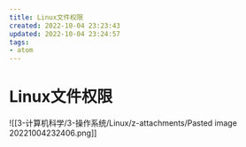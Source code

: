 ```yaml
---
title: Linux文件权限
created: 2022-10-04 23:23:43
updated: 2022-10-04 23:24:57
tags: 
- atom
---
```


# Linux文件权限

![[3-计算机科学/3-操作系统/Linux/z-attachments/Pasted image 20221004232406.png]]
